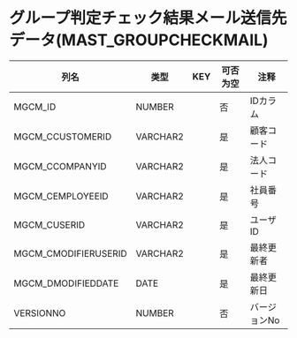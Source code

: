 # グループ判定チェック結果メール送信先データ(MAST_GROUPCHECKMAIL)
| 列名   | 类型   | KEY  | 可否为空 | 注释   |
| ---- | ---- | ---- | ---- | ---- |
|MGCM_ID|NUMBER||否|IDカラム|
|MGCM_CCUSTOMERID|VARCHAR2||是|顧客コード|
|MGCM_CCOMPANYID|VARCHAR2||是|法人コード|
|MGCM_CEMPLOYEEID|VARCHAR2||是|社員番号|
|MGCM_CUSERID|VARCHAR2||是|ユーザID|
|MGCM_CMODIFIERUSERID|VARCHAR2||是|最終更新者|
|MGCM_DMODIFIEDDATE|DATE||是|最終更新日|
|VERSIONNO|NUMBER||否|バージョンNo|
